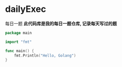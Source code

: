 # dailyExec
每日一题
**此代码库是我的每日一题仓库, 记录每天写过的题**

```go
package main

import "fmt"

func main() {
	fmt.Println("Hello, Golang")
}
```
